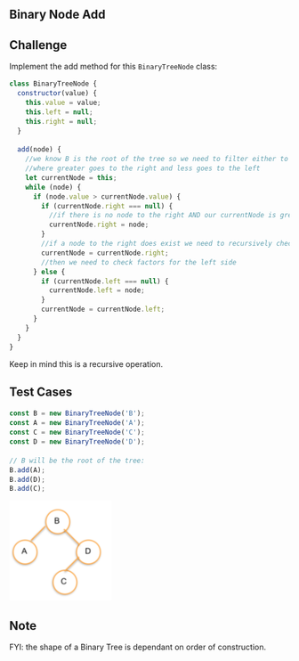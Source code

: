 ## Binary Node Add

## Challenge

Implement the add method for this `BinaryTreeNode` class:

```js
class BinaryTreeNode {
  constructor(value) {
    this.value = value;
    this.left = null;
    this.right = null;
  }

  add(node) {
    //we know B is the root of the tree so we need to filter either to the right or left based on value
    //where greater goes to the right and less goes to the left
    let currentNode = this;
    while (node) {
      if (node.value > currentNode.value) {
        if (currentNode.right === null) {
          //if there is no node to the right AND our currentNode is greater than root "B" we place current node to the right of root
          currentNode.right = node;
        }
        //if a node to the right does exist we need to recursively check until placement is correct
        currentNode = currentNode.right;
        //then we need to check factors for the left side
      } else {
        if (currentNode.left === null) {
          currentNode.left = node;
        }
        currentNode = currentNode.left;
      }
    }
  }
}
```

Keep in mind this is a recursive operation.

## Test Cases

```js
const B = new BinaryTreeNode('B');
const A = new BinaryTreeNode('A');
const C = new BinaryTreeNode('C');
const D = new BinaryTreeNode('D');

// B will be the root of the tree:
B.add(A);
B.add(D);
B.add(C);
```

![BinaryTreeNode add](binary-node-add.png)

## Note

FYI: the shape of a Binary Tree is dependant on order of construction.
